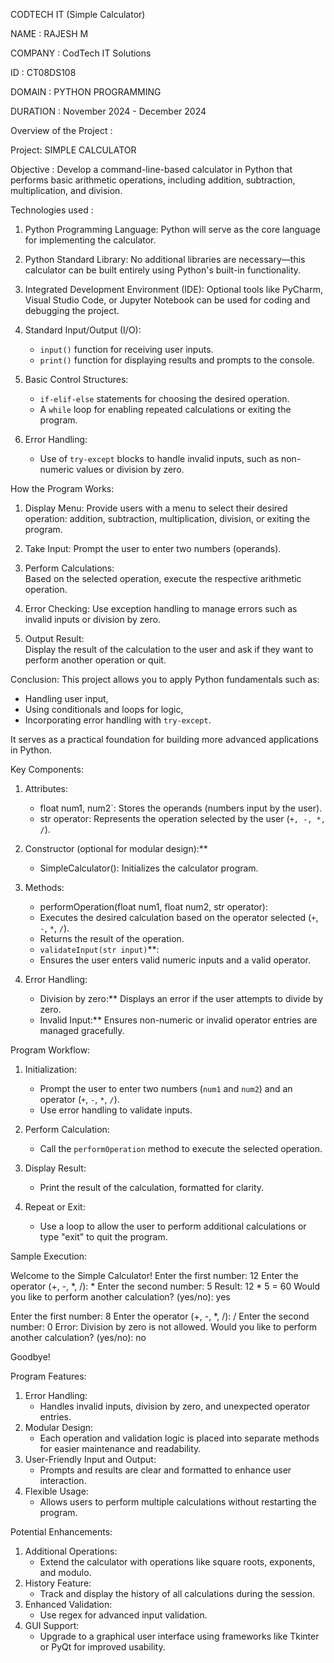 CODTECH IT (Simple Calculator)

NAME : RAJESH M 

COMPANY : CodTech IT Solutions 

ID : CT08DS108

DOMAIN : PYTHON PROGRAMMING

DURATION : November 2024 - December 2024 



Overview of the Project : 

Project: SIMPLE CALCULATOR

Objective : Develop a command-line-based calculator in Python that performs basic arithmetic operations, including addition, subtraction, multiplication, and division.


Technologies used :

1. Python Programming Language: 
   Python will serve as the core language for implementing the calculator.  

2. Python Standard Library:
   No additional libraries are necessary—this calculator can be built entirely using Python's built-in functionality.  

3. Integrated Development Environment (IDE):
   Optional tools like PyCharm, Visual Studio Code, or Jupyter Notebook can be used for coding and debugging the project.  

4. Standard Input/Output (I/O):
   - `input()` function for receiving user inputs.  
   - `print()` function for displaying results and prompts to the console. 

5. Basic Control Structures: 
   - `if-elif-else` statements for choosing the desired operation.  
   - A `while` loop for enabling repeated calculations or exiting the program.  

6. Error Handling: 
   - Use of `try-except` blocks to handle invalid inputs, such as non-numeric values or division by zero.  


How the Program Works: 

1. Display Menu:
   Provide users with a menu to select their desired operation: addition, subtraction, multiplication, division, or exiting the program.  

2. Take Input:
   Prompt the user to enter two numbers (operands).  

3. Perform Calculations:  
   Based on the selected operation, execute the respective arithmetic operation.  

4. Error Checking:
   Use exception handling to manage errors such as invalid inputs or division by zero.  

5. Output Result:  
   Display the result of the calculation to the user and ask if they want to perform another operation or quit.  

 Conclusion: 
This project allows you to apply Python fundamentals such as:  
- Handling user input,  
- Using conditionals and loops for logic,  
- Incorporating error handling with `try-except`.  

It serves as a practical foundation for building more advanced applications in Python.  

 Key Components:

1. Attributes:  
   - float num1, num2`: Stores the operands (numbers input by the user).  
   - str operator: Represents the operation selected by the user (`+, -, *, /`).  

2. Constructor (optional for modular design):**  
   - SimpleCalculator(): Initializes the calculator program.  

3. Methods:  
     - performOperation(float num1, float num2, str operator):  
     - Executes the desired calculation based on the operator selected (`+`, `-`, `*`, `/`).  
     - Returns the result of the operation.  
     - `validateInput(str input)`**:  
     - Ensures the user enters valid numeric inputs and a valid operator.  

4. Error Handling:  
   - Division by zero:** Displays an error if the user attempts to divide by zero.  
   - Invalid Input:** Ensures non-numeric or invalid operator entries are managed gracefully.  


  Program Workflow:  

1. Initialization:
   - Prompt the user to enter two numbers (`num1` and `num2`) and an operator (`+`, `-`, `*`, `/`).  
   - Use error handling to validate inputs.  

2. Perform Calculation:
   - Call the `performOperation` method to execute the selected operation.  

3. Display Result: 
   - Print the result of the calculation, formatted for clarity.  

4. Repeat or Exit:  
   - Use a loop to allow the user to perform additional calculations or type "exit" to quit the program.  


Sample Execution:  

Welcome to the Simple Calculator!
Enter the first number: 12
Enter the operator (+, -, *, /): *
Enter the second number: 5
Result: 12 * 5 = 60
Would you like to perform another calculation? (yes/no): yes

Enter the first number: 8
Enter the operator (+, -, *, /): /
Enter the second number: 0
Error: Division by zero is not allowed.
Would you like to perform another calculation? (yes/no): no

Goodbye!

 
   Program Features:  

1. Error Handling:  
   - Handles invalid inputs, division by zero, and unexpected operator entries.  
2. Modular Design:  
   - Each operation and validation logic is placed into separate methods for easier maintenance and readability.  
3. User-Friendly Input and Output:  
   - Prompts and results are clear and formatted to enhance user interaction.  
4. Flexible Usage:
   - Allows users to perform multiple calculations without restarting the program.  



  Potential Enhancements:  

1. Additional Operations:  
   - Extend the calculator with operations like square roots, exponents, and modulo.  
2. History Feature:
   - Track and display the history of all calculations during the session.  
3. Enhanced Validation:  
   - Use regex for advanced input validation.  
4. GUI Support:
   - Upgrade to a graphical user interface using frameworks like Tkinter or PyQt for improved usability.  

